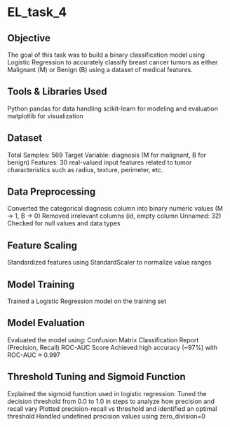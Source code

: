 # EL_task_4

## Objective
The goal of this task was to build a binary classification model using Logistic Regression to accurately classify breast cancer tumors as either Malignant (M) or Benign (B) using a dataset of medical features.
## Tools & Libraries Used
Python
pandas for data handling
scikit-learn for modeling and evaluation
matplotlib for visualization
## Dataset
Total Samples: 569
Target Variable: diagnosis (M for malignant, B for benign)
Features: 30 real-valued input features related to tumor characteristics such as radius, texture, perimeter, etc.
## Data Preprocessing
Converted the categorical diagnosis column into binary numeric values (M → 1, B → 0)
Removed irrelevant columns (id, empty column Unnamed: 32)
Checked for null values and data types
## Feature Scaling
Standardized features using StandardScaler to normalize value ranges
## Model Training
Trained a Logistic Regression model on the training set
## Model Evaluation
Evaluated the model using:
Confusion Matrix
Classification Report (Precision, Recall)
ROC-AUC Score
Achieved high accuracy (~97%) with ROC-AUC ≈ 0.997
## Threshold Tuning and Sigmoid Function
Explained the sigmoid function used in logistic regression:
Tuned the decision threshold from 0.0 to 1.0 in steps to analyze how precision and recall vary
Plotted precision-recall vs threshold and identified an optimal threshold
Handled undefined precision values using zero_division=0

